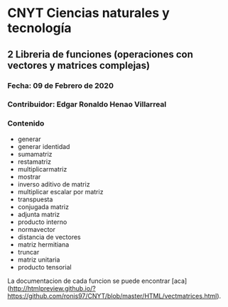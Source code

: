 # CNYT Ciencias naturales y tecnología
## 2 Libreria de funciones (operaciones con vectores y matrices complejas)
### Fecha: 09 de Febrero de 2020
### Contribuidor: Edgar Ronaldo Henao Villarreal
### Contenido
- generar
- generar identidad
- sumamatriz
- restamatriz
- multiplicarmatriz
- mostrar
- inverso aditivo de matriz
- multiplicar escalar por matriz
- transpuesta
- conjugada matriz
- adjunta matriz
- producto interno
- normavector
- distancia de vectores
- matriz hermitiana
- truncar
- matriz unitaria
- producto tensorial

La documentacion de cada funcion se puede encontrar [aca]
(http://htmlpreview.github.io/?https://github.com/ronis97/CNYT/blob/master/HTML/vectmatrices.html).
